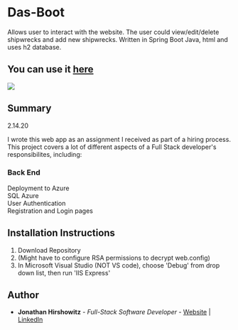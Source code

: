 # Das-Boot

Allows user to interact with the website. The user could view/edit/delete shipwrecks and add new shipwrecks. Written in Spring Boot Java, html and uses h2 database.

## You can use it [here](https://ywsimplebank.azurewebsites.net/)

<image src="assets/simple_bank_snapshot.png">

## Summary
2.14.20

I wrote this web app as an assignment I received as part of a hiring process.
This project covers a lot of different aspects of a Full Stack developer's responsibilites, including:

### Back End
Deployment to Azure  
SQL Azure  
User Authentication  
Registration and Login pages  

##  Installation Instructions

1. Download Repository
2. (Might have to configure RSA permissions to decrypt web.config)
3. In Microsoft Visual Studio (NOT VS code), choose 'Debug' from drop down list, then run 'IIS Express'

## Author

* **Jonathan Hirshowitz** - *Full-Stack Software Developer* - [Website](https://jonathan-hirshowitz-portfolio.firebaseapp.com/) | [LinkedIn](https://www.linkedin.com/in/jonathan-hirshowitz/)

